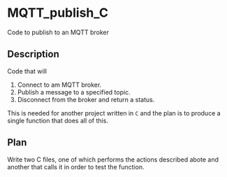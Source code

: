 # MQTT_publish_C

Code to publish to an MQTT broker

## Description

Code that will

1. Connect to am MQTT broker.
1. Publish a message to a specified topic.
1. Disconnect from the broker and return a status.

This is needed for another project written in `C` and the plan is to produce a single function that does all of this.

## Plan

Write two C files, one of which performs the actions described abote and another that calls it in order to test the function.

